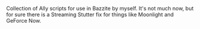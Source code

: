 Collection of Ally scripts for use in Bazzite by myself. It's not much now, but for sure there is a Streaming Stutter fix for things like Moonlight and GeForce Now. 
